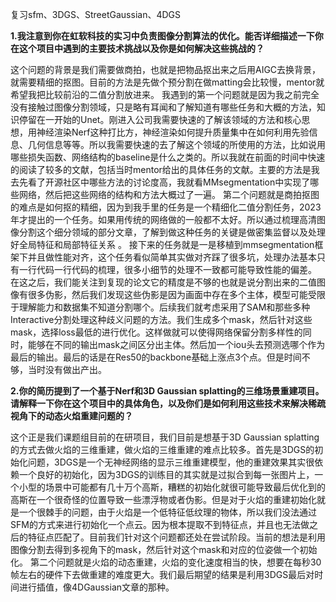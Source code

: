 复习sfm、3DGS、StreetGaussian、4DGS

**1.我注意到你在虹软科技的实习中负责图像分割算法的优化。能否详细描述一下你在这个项目中遇到的主要技术挑战以及你是如何解决这些挑战的？**

这个问题的背景是我们需要做商拍，也就是把物品抠出来之后用AIGC去换背景，就需要精细的抠图。目前的方法是先做个预分割在做matting会比较慢，mentor就希望我把比较前沿的二值分割放进来。
我遇到的第一个问题就是因为我之前完全没有接触过图像分割领域，只是略有耳闻和了解知道有哪些任务和大概的方法，知识停留在一开始的Unet。刚进入公司我需要快速的了解该领域的方法和核心思想，用神经渲染Nerf这种打比方，神经渲染如何提升质量集中在如何利用先验信息、几何信息等等。所以我需要快速的去了解这个领域的所使用的方法，比如说用哪些损失函数、网络结构的baseline是什么之类的。所以我就在前面的时间中快速的阅读了较多的文献，包括当时mentor给出的具体任务的文献。主要的方法是我去先看了开源社区中哪些方法的讨论度高，我就看MMsegmentation中实现了哪些网络，然后把这些网络的结构和方法大概过了一遍。
第二个问题就是商拍抠图的难点是如何抠的精细，因为到我手里的任务是一个精细化二值分割任务，2023年才提出的一个任务。如果用传统的网络做的一般都不太好。所以通过梳理高清图像分割这个细分领域的部分文章，了解到做这种任务的关键是做密集监督以及处理好全局特征和局部特征关系 。
接下来的任务就是一是移植到mmsegmentation框架下并且做性能对齐，这个任务看似简单其实做对齐踩了很多坑，处理办法基本只有一行代码一行代码的梳理，很多小细节的处理不一致都可能导致性能的偏差。
在这之后，我们能关注到复现的论文它的精度是不够的也就是说分割出来的二值图像有很多伪影，然后我们发现这些伪影是因为画面中存在多个主体，模型可能受限于理解能力和数据集不知道分割哪个。后续我们就考虑采用了SAM和那些多种Interactive分割处理这种歧义问题的方法。我们生成多个mask，然后针对这些mask，选择loss最低的进行优化。这样做就可以使得网络保留分割多样性的同时，能够在不同的输出mask之间区分出主体。然后加一个iou头去预测选哪个作为最后的输出。最后的话是在Res50的backbone基础上涨点3个点。但是时间不够，当时没有做出产出。

**2.你的简历提到了一个基于Nerf和3D Gaussian splatting的三维场景重建项目。请解释一下你在这个项目中的具体角色，以及你们是如何利用这些技术来解决稀疏视角下的动态火焰重建问题的？**

这个正是我们课题组目前的在研项目，我们目前是想基于3D Gaussian splatting 的方式去做火焰的三维重建，做火焰的三维重建的难点比较多。首先是3DGS的初始化问题，3DGS是一个无神经网络的显示三维重建模型，他的重建效果其实很依赖一个良好的初始化，因为3DGS的训练目的其实就是过拟合到每一张图片上，一个小型的场景中可能都有几十万个高斯，糟糕的初始化就很可能导致最后优化到的高斯在一个很奇怪的位置导致一些漂浮物或者伪影。但是对于火焰的重建初始化就是一个很棘手的问题，由于火焰是一个低特征低纹理的物体，所以我们没法通过SFM的方式来进行初始化一个点云。因为根本提取不到特征点，并且也无法做之后的特征点匹配了。目前我们针对这个问题都还处在尝试阶段。当前的想法是利用图像分割去得到多视角下的mask，然后针对这个mask和对应的位姿做一个初始化。
第二个问题就是火焰的动态重建，火焰的变化速度相当的快，想要在每秒30帧左右的硬件下去做重建的难度更大。我们最后期望的结果是利用3DGS最后对时间进行插值，像4DGaussian文章的那种。



